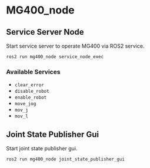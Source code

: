 # MG400_node

## Service Server Node
Start service server to operate MG400 via ROS2 service.
```bash
ros2 run mg400_node service_node_exec
```

### Available Services
- `clear_error`
- `disable_robot`
- `enable_robot`
- `move_jog`
- `mov_j`
- `mov_l`

## Joint State Publisher Gui
Start joint state publisher gui.
```bash
ros2 run mg400_node joint_state_publisher_gui
```
